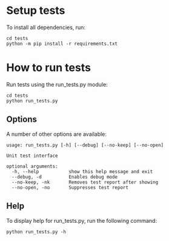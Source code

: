 # Setup tests

To install all dependencies, run:

    cd tests
    python -m pip install -r requirements.txt

# How to run tests

Run tests using the run_tests.py module:

    cd tests
    python run_tests.py

## Options

A number of other options are available:

    usage: run_tests.py [-h] [--debug] [--no-keep] [--no-open]

    Unit test interface

    optional arguments:
      -h, --help           show this help message and exit
      --debug, -d          Enables debug mode
      --no-keep, -nk       Removes test report after showing
      --no-open, -no       Suppresses test report

## Help

To display help for run_tests.py, run the following command:

    python run_tests.py -h
